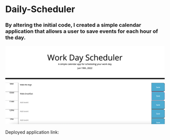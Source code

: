 # Daily-Scheduler

### By altering the initial code, I created a simple calendar application that allows a user to save events for each hour of the day.

<img src="assets/Screen Shot 2022-06-19 at 1.04.38 PM.png">

Deployed application link:

